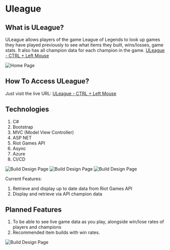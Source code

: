 # Uleague
## What is ULeague?
ULeague allows players of the game League of Legends to look up games they have played previously to see what items they built, wins/losses, game stats. It also has all champion data for each champion in the game.
[ULeague - CTRL + Left Mouse](https://uleagueapis1northeurope.azurewebsites.net/)

![Home Page](https://github.com/jack-king1/aspnetapi/blob/main/ReadmePhotos/home.jpg)

## How To Access ULeague?
Just visit the live URL: [ULeague - CTRL + Left Mouse](https://uleagueapis1northeurope.azurewebsites.net/)

## Technologies
1. C#
2. Bootstrap
3. MVC (Model View Controller)
4. ASP NET
5. Riot Games API
6. Async
7. Azure
8. CI/CD

![Build Design Page](https://github.com/jack-king1/aspnetapi/blob/main/ReadmePhotos/home.jpg)
![Build Design Page](https://github.com/jack-king1/aspnetapi/blob/main/ReadmePhotos/summoner.jpg)
![Build Design Page](https://github.com/jack-king1/aspnetapi/blob/main/ReadmePhotos/champions.jpg)

Current Features:
1. Retrieve and display up to date data from Riot Games API
2. Display and retrieve via API champion data

## Planned Features
1. To be able to see live game data as you play, alongside win/lose rates of players and champions
2. Recommended item builds with win rates.

![Build Design Page](https://github.com/jack-king1/aspnetapi/blob/main/ReadmePhotos/championpage.jpg)

